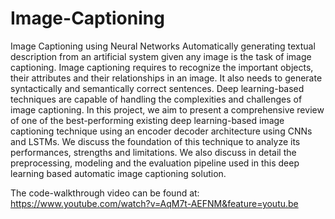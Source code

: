 # Image-Captioning
Image Captioning using Neural Networks
Automatically generating textual description from an artificial system given any image is the task of image captioning. Image captioning requires to recognize the important objects, their attributes and their relationships in an image. It also needs to generate syntactically and semantically correct sentences. Deep learning-based techniques are capable of handling the complexities and challenges of image captioning. In this project, we aim to present a comprehensive review of one of the best-performing existing deep learning-based image captioning technique using an encoder decoder architecture using CNNs and LSTMs. We discuss the foundation of this technique to analyze its performances, strengths and limitations. We also discuss in detail the preprocessing, modeling and the evaluation pipeline used in this deep learning based automatic image captioning solution.

The code-walkthrough video can be found at:
https://www.youtube.com/watch?v=AqM7t-AEFNM&feature=youtu.be
